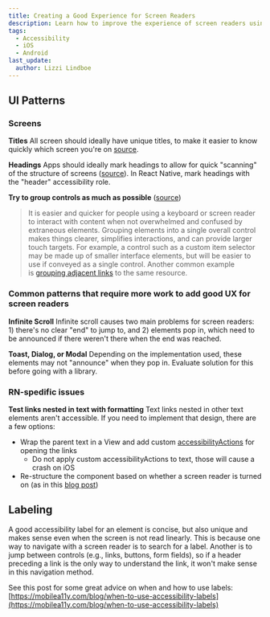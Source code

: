 ```yaml
---
title: Creating a Good Experience for Screen Readers
description: Learn how to improve the experience of screen readers using your app!
tags:
  - Accessibility
  - iOS
  - Android
last_update:
  author: Lizzi Lindboe
---
```


## UI Patterns

### Screens

**Titles**
All screen should ideally have unique titles, to make it easier to know quickly which screen you're on [source](https://www.a11yportal.com/guidelines/design/structure.html#unique-page-screen-titles).

**Headings**
Apps should ideally mark headings to allow for quick "scanning" of the structure of screens ([source](https://www.a11yportal.com/guidelines/design/structure.html#headings)). In React Native, mark headings with the "header" accessibility role.

**Try to group controls as much as possible**
([source](https://www.a11yportal.com/guidelines/design/structure.html#grouped-elements))

> It is easier and quicker for people using a keyboard or screen reader to interact with content when not overwhelmed and confused by extraneous elements. Grouping elements into a single overall control makes things clearer, simplifies interactions, and can provide larger touch targets.
> For example, a control such as a custom item selector may be made up of smaller interface elements, but will be easier to use if conveyed as a single control. Another common example is [grouping adjacent links](https://www.a11yportal.com/guidelines/design/links.html#combining-repeated-links) to the same resource.

### Common patterns that require more work to add good UX for screen readers

**Infinite Scroll**
Infinite scroll causes two main problems for screen readers: 1) there's no clear "end" to jump to, and 2) elements pop in, which need to be announced if there weren't there when the end was reached.

**Toast, Dialog, or Modal**
Depending on the implementation used, these elements may not "announce" when they pop in. Evaluate solution for this before going with a library.

### RN-spedific issues

**Test links nested in text with formatting**
Text links nested in other text elements aren't accessible. If you need to implement that design, there are a few options:

- Wrap the parent text in a View and add custom [accessibilityActions](https://reactnative.dev/docs/accessibility#accessibility-actions) for opening the links
  - Do not apply custom accessibilityActions to text, those will cause a crash on iOS
- Re-structure the component based on whether a screen reader is turned on (as in this [blog post](https://callstack.com/blog/react-native-android-accessibility-tips/))

## Labeling

A good accessibility label for an element is concise, but also unique and makes sense even when the screen is not read linearly. This is because one way to navigate with a screen reader is to search for a label. Another is to jump between controls (e.g., links, buttons, form fields), so if a header preceding a link is the only way to understand the link, it won't make sense in this navigation method.

See this post for some great advice on when and how to use labels: [https://mobilea11y.com/blog/when-to-use-accessibility-labels](https://mobilea11y.com/blog/when-to-use-accessibility-labels)
